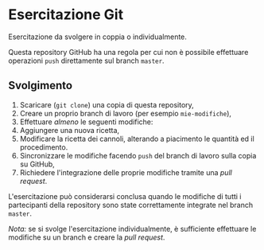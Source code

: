# Esercitazione Git

Esercitazione da svolgere in coppia o individualmente.

Questa repository GitHub ha una regola per cui non è possibile effettuare operazioni `push` direttamente sul branch `master`.

## Svolgimento

1. Scaricare (`git clone`) una copia di questa repository,
1. Creare un proprio branch di lavoro (per esempio `mie-modifiche`),
1. Effettuare *almeno* le seguenti modifiche:
  1. Aggiungere una nuova ricetta,
  1. Modificare la ricetta dei cannoli, alterando a piacimento le quantità ed il procedimento.
1. Sincronizzare le modifiche facendo `push` del branch di lavoro sulla copia su GitHub,
1. Richiedere l'integrazione delle proprie modifiche tramite una *pull request*.

L'esercitazione può considerarsi conclusa quando le modifiche di tutti i partecipanti della repository sono state correttamente integrate nel branch `master`.

*Nota:* se si svolge l'esercitazione individualmente, è sufficiente effettuare le modifiche su un branch e creare la *pull request*.
